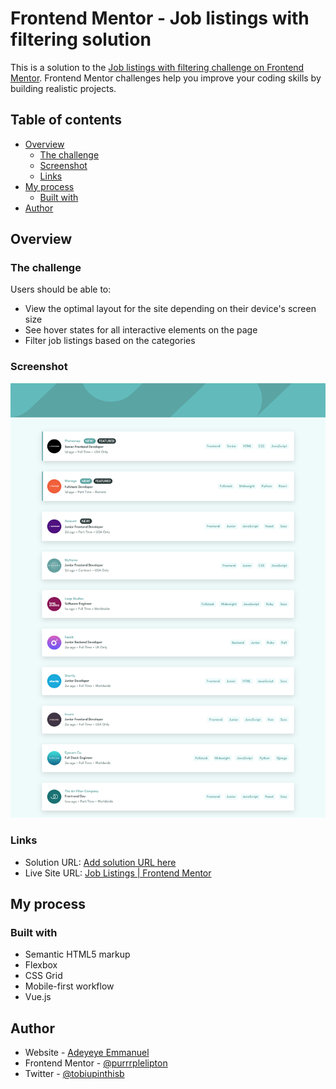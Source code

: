 # Frontend Mentor - Job listings with filtering solution

This is a solution to the [Job listings with filtering challenge on Frontend Mentor](https://www.frontendmentor.io/challenges/job-listings-with-filtering-ivstIPCt). Frontend Mentor challenges help you improve your coding skills by building realistic projects.

## Table of contents

- [Overview](#overview)
  - [The challenge](#the-challenge)
  - [Screenshot](#screenshot)
  - [Links](#links)
- [My process](#my-process)
  - [Built with](#built-with)
- [Author](#author)

## Overview

### The challenge

Users should be able to:

- View the optimal layout for the site depending on their device's screen size
- See hover states for all interactive elements on the page
- Filter job listings based on the categories

### Screenshot

![](./screenshot.jpg)

### Links

- Solution URL: [Add solution URL here](https://your-solution-url.com)
- Live Site URL: [Job Listings | Frontend Mentor](https://tobiii-sjl.vercel.app)

## My process

### Built with

- Semantic HTML5 markup
- Flexbox
- CSS Grid
- Mobile-first workflow
- Vue.js

## Author

- Website - [Adeyeye Emmanuel](https://tobiii.onrender.com)
- Frontend Mentor - [@purrrplelipton](https://frontendmentor.io/profile/purrrplelipton)
- Twitter - [@tobiupinthisb](https://twitter.com/tobiupinthisb)

